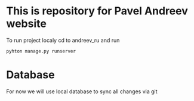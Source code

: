 # This is repository for Pavel Andreev website

To run project localy cd to andreev_ru and run

```
pyhton manage.py runserver
```

# Database

For now we will use local database to sync all changes via git
